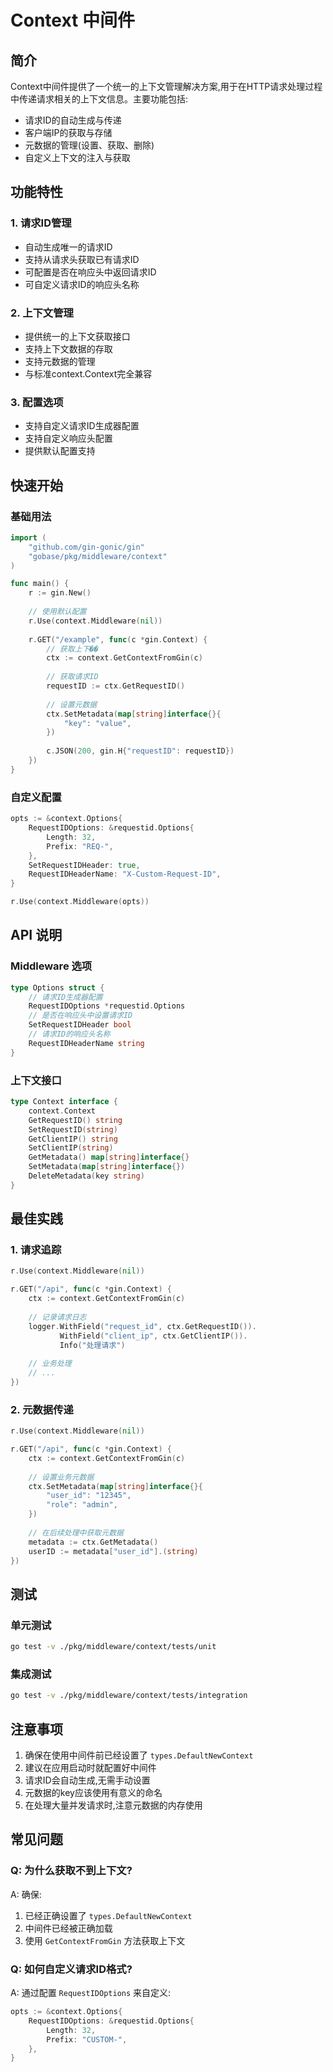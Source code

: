 # Context 中间件

## 简介
Context中间件提供了一个统一的上下文管理解决方案,用于在HTTP请求处理过程中传递请求相关的上下文信息。主要功能包括:

- 请求ID的自动生成与传递
- 客户端IP的获取与存储
- 元数据的管理(设置、获取、删除)
- 自定义上下文的注入与获取

## 功能特性

### 1. 请求ID管理
- 自动生成唯一的请求ID
- 支持从请求头获取已有请求ID
- 可配置是否在响应头中返回请求ID
- 可自定义请求ID的响应头名称

### 2. 上下文管理
- 提供统一的上下文获取接口
- 支持上下文数据的存取
- 支持元数据的管理
- 与标准context.Context完全兼容

### 3. 配置选项
- 支持自定义请求ID生成器配置
- 支持自定义响应头配置
- 提供默认配置支持

## 快速开始

### 基础用法
```go
import (
    "github.com/gin-gonic/gin"
    "gobase/pkg/middleware/context"
)

func main() {
    r := gin.New()
    
    // 使用默认配置
    r.Use(context.Middleware(nil))
    
    r.GET("/example", func(c *gin.Context) {
        // 获取上下��
        ctx := context.GetContextFromGin(c)
        
        // 获取请求ID
        requestID := ctx.GetRequestID()
        
        // 设置元数据
        ctx.SetMetadata(map[string]interface{}{
            "key": "value",
        })
        
        c.JSON(200, gin.H{"requestID": requestID})
    })
}
```

### 自定义配置
```go
opts := &context.Options{
    RequestIDOptions: &requestid.Options{
        Length: 32,
        Prefix: "REQ-",
    },
    SetRequestIDHeader: true,
    RequestIDHeaderName: "X-Custom-Request-ID",
}

r.Use(context.Middleware(opts))
```

## API 说明

### Middleware 选项
```go
type Options struct {
    // 请求ID生成器配置
    RequestIDOptions *requestid.Options
    // 是否在响应头中设置请求ID
    SetRequestIDHeader bool
    // 请求ID的响应头名称
    RequestIDHeaderName string
}
```

### 上下文接口
```go
type Context interface {
    context.Context
    GetRequestID() string
    SetRequestID(string)
    GetClientIP() string
    SetClientIP(string)
    GetMetadata() map[string]interface{}
    SetMetadata(map[string]interface{})
    DeleteMetadata(key string)
}
```

## 最佳实践

### 1. 请求追踪
```go
r.Use(context.Middleware(nil))

r.GET("/api", func(c *gin.Context) {
    ctx := context.GetContextFromGin(c)
    
    // 记录请求日志
    logger.WithField("request_id", ctx.GetRequestID()).
           WithField("client_ip", ctx.GetClientIP()).
           Info("处理请求")
           
    // 业务处理
    // ...
})
```

### 2. 元数据传递
```go
r.Use(context.Middleware(nil))

r.GET("/api", func(c *gin.Context) {
    ctx := context.GetContextFromGin(c)
    
    // 设置业务元数据
    ctx.SetMetadata(map[string]interface{}{
        "user_id": "12345",
        "role": "admin",
    })
    
    // 在后续处理中获取元数据
    metadata := ctx.GetMetadata()
    userID := metadata["user_id"].(string)
})
```

## 测试

### 单元测试
```bash
go test -v ./pkg/middleware/context/tests/unit
```

### 集成测试
```bash
go test -v ./pkg/middleware/context/tests/integration
```

## 注意事项

1. 确保在使用中间件前已经设置了 `types.DefaultNewContext`
2. 建议在应用启动时就配置好中间件
3. 请求ID会自动生成,无需手动设置
4. 元数据的key应该使用有意义的命名
5. 在处理大量并发请求时,注意元数据的内存使用

## 常见问题

### Q: 为什么获取不到上下文?
A: 确保:
1. 已经正确设置了 `types.DefaultNewContext`
2. 中间件已经被正确加载
3. 使用 `GetContextFromGin` 方法获取上下文

### Q: 如何自定义请求ID格式?
A: 通过配置 `RequestIDOptions` 来自定义:
```go
opts := &context.Options{
    RequestIDOptions: &requestid.Options{
        Length: 32,
        Prefix: "CUSTOM-",
    },
}
```
